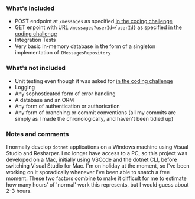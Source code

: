 ### What's Included
 - POST endpoint at `/messages` as specified [in the coding challenge](https://github.com/tandembank/engineering-recruitment-resources/blob/master/backend/backend-coding-challenge.md)
 - GET enpoint with URL `/messages?userId={userId}` as specified [in the coding challenge](https://github.com/tandembank/engineering-recruitment-resources/blob/master/backend/backend-coding-challenge.md)
 - Integration Tests
 - Very basic in-memory database in the form of a singleton implementation of `IMessagesRepository`

### What's not included
- Unit testing even though it was asked for [in the coding challenge](https://github.com/tandembank/engineering-recruitment-resources/blob/master/backend/backend-coding-challenge.md)
- Logging
- Any sophosticated form of error handling
- A database and an ORM
- Any form of authentication or authorisation
- Any form of branching or commit conventions (all my commits are simply as I made the chronologically, and haven't been tidied up)

### Notes and comments
I normally develop `dotnet` applications on a Windows machine using Visual Studio and Resharper. I no longer have access to a PC, so this project was developed on a Mac, initially using VSCode and the dotnet CLI, before switching Visual Studio for Mac. I'm on holiday at the moment, so I've been working on it sporadically whenever I've been able to snatch a free moment. These two factors combine to make it difficult for me to estimate how many hours' of 'normal' work this represents, but I would guess about 2-3 hours.

